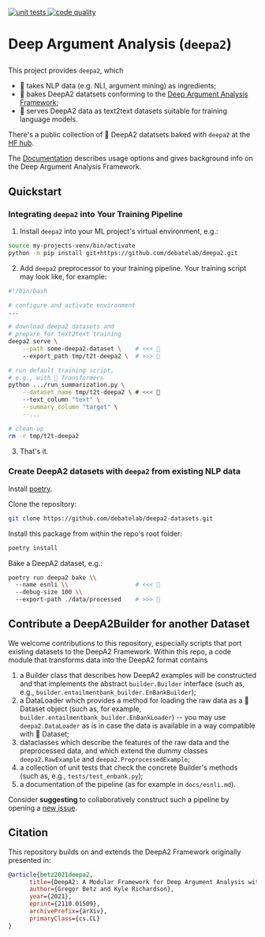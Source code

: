 <p align="left">
    <a href="https://github.com/debatelab/deepa2/actions/workflows/run_pytest.yml">
        <img alt="unit tests" src="https://github.com/debatelab/deepa2-datasets/actions/workflows/run_pytest.yml/badge.svg?branch=main">
    </a>
    <a href="https://github.com/debatelab/deepa2/actions/workflows/code_quality_checks.yml">
        <img alt="code quality" src="https://github.com/debatelab/deepa2-datasets/actions/workflows/code_quality_checks.yml/badge.svg?branch=main">
    </a>
</p>

# Deep Argument Analysis (`deepa2`)</p>

This project provides `deepa2`, which

* 🥚 takes NLP data (e.g. NLI, argument mining) as ingredients;
* 🎂 bakes DeepA2 datatsets conforming to the [Deep Argument Analysis Framework](https://arxiv.org/abs/2110.01509);
* 🍰 serves DeepA2 data as text2text datasets suitable for training language models.

There's a public collection of 🎂 DeepA2 datatsets baked with `deepa2` at the [HF hub](https://huggingface.co/datasets/debatelab/deepa2).

The [Documentation](docs/) describes usage options and gives background info on the Deep Argument Analysis Framework.


## Quickstart

### Integrating `deepa2` into Your Training Pipeline

1. Install `deepa2` into your ML project's virtual environment, e.g.:

```bash
source my-projects-venv/bin/activate 
python -m pip install git+https://github.com/debatelab/deepa2.git
```

2. Add `deepa2` preprocessor to your training pipeline. Your training script may look like, for example:

```sh
#!/bin/bash

# configure and activate environment
...

# download deepa2 datasets and 
# prepare for text2text training
deepa2 serve \
    --path some-deepa2-dataset \    # <<< 🎂
    --export_path tmp/t2t-deepa2 \  # >>> 🍰

# run default training script, 
# e.g., with 🤗 Transformers
python .../run_summarization.py \
    --dataset_name tmp/t2t-deepa2 \ # <<< 🍰
    --text_column "text" \
    --summary_column "target" \
    --...

# clean-up
rm -r tmp/t2t-deepa2
```

3. That's it.


### Create DeepA2 datasets with `deepa2` from existing NLP data

Install [poetry](https://python-poetry.org/docs/#installation). 

Clone the repository:
```bash
git clone https://github.com/debatelab/deepa2-datasets.git
```

Install this package from within the repo's root folder:
```bash
poetry install
```

Bake a DeepA2 dataset, e.g.:
```bash
poetry run deepa2 bake \\
  --name esnli \\                   # <<< 🥚
  --debug-size 100 \\
  --export-path ./data/processed    # >>> 🎂  
```

## Contribute a DeepA2Builder for another Dataset

We welcome contributions to this repository, especially scripts that port existing datasets to the DeepA2 Framework. Within this repo, a code module that transforms data into the DeepA2 format contains

1. a Builder class that describes how DeepA2 examples will be constructed and that implements the abstract `builder.Builder` interface (such as, e.g., `builder.entailmentbank_builder.EnBankBuilder`);
2. a DataLoader which provides a method for loading the raw data as a 🤗 Dataset object (such as, for example, `builder.entailmentbank_builder.EnBankLoader`) -- you may use `deepa2.DataLoader` as is in case the data is available in a way compatible with 🤗 Dataset;
3. dataclasses which describe the features of the raw data and the preprocessed data, and which extend the dummy classes `deepa2.RawExample` and `deepa2.PreprocessedExample`;
4. a collection of unit tests that check the concrete Builder's methods (such as, e.g., `tests/test_enbank.py`);
5. a documentation of the pipeline (as for example in `docs/esnli.md`).

Consider **suggesting** to collaboratively construct such a pipeline by opening a [new issue](https://github.com/debatelab/deepa2/issues/new?assignees=&labels=enhancement&template=new_dataset.md&title=%5BDATASET+NAME%5D).

## Citation

This repository builds on and extends the DeepA2 Framework originally presented in:

```bibtex
@article{betz2021deepa2,
      title={DeepA2: A Modular Framework for Deep Argument Analysis with Pretrained Neural Text2Text Language Models}, 
      author={Gregor Betz and Kyle Richardson},
      year={2021},
      eprint={2110.01509},
      archivePrefix={arXiv},
      primaryClass={cs.CL}
}
```